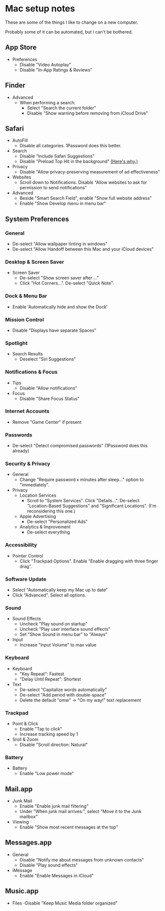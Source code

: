 # Mac setup notes

These are some of the things I like to change on a new computer.

Probably some of it can be automated, but I can't be bothered.

## App Store

- Preferences
  - Disable "Video Autoplay"
  - Disable "In-App Ratings & Reviews"

## Finder

- Advanced
  - When performing a search:
    - Select "Search the current folder"
    - Disable "Show warning before removing from iCloud Drive"

## Safari

- AutoFill
  - Disable all categories. 1Password does this better.
- Search
  - Disable "Include Safari Suggestions"
  - Disable "Preload Top Hit in the background" [(Here's why.)](https://lapcatsoftware.com/articles/preload-top-hit.html)
- Privacy
  - Disable "Allow privacy-preserving measurement of ad effectiveness"
- Websites
  - Scroll down to Notifications. Disable "Allow websites to ask for permission to send notifications"
- Advanced
  - Beside "Smart Search Field", enable "Show full website address"
  - Enable "Show Develop menu in menu bar"

## System Preferences

### General

- De-select "Allow wallpaper tinting in windows"
- De-select "Allow Handoff between this Mac and your iCloud devices"

### Desktop & Screen Saver

- Screen Saver
  - De-select "Show screen saver after ..."
  - Click "Hot Corners...". De-select "Quick Note".

### Dock & Menu Bar

- Enable 'Automatically hide and show the Dock'

### Mission Control

- Disable "Displays have separate Spaces"

### Spotlight

- Search Results
  - Deselect "Siri Suggestions"

### Notifications & Focus

- Tips
  - Disable "Allow notifications"
- Focus
  - Disable "Share Focus Status"

### Internet Accounts

- Remove "Game Center" if present

### Passwords

- De-select "Detect compromised passwords" (1Password does this already)

### Security & Privacy

- General
  - Change "Require password x minutes after sleep..." option to "immediately".
- Privacy
  - Location Services
    - Scroll to "System Services". Click "Details...". De-select "Location-Based Suggestions" and "Significant Locations". (I'm reconsidering this one.)
  - Apple Advertising
    - De-select "Personalized Ads"
  - Analytics & Improvement
    - De-select everything

### Accessibility

- Pointer Control
  - Click "Trackpad Options". Enable "Enable dragging with three finger drag".

### Software Update

- Select "Automatically keep my Mac up to date"
- Click "Advanced". Select all options.

### Sound

- Sound Effects
  - Uncheck "Play sound on startup"
  - Uncheck "Play user interface sound effects"
  - Set "Show Sound in menu bar" to "Always"
- Input
  - Increase "Input Volume" to max value

### Keyboard

- Keyboard
  - "Key Repeat": Fastest
  - "Delay Until Repeat": Shortest
- Text
  - De-select "Capitalize words automatically"
  - De-select "Add period with double-space"
  - Delete the default "omw" -> "On my way!" text replacement

### Trackpad

- Point & Click
  - Enable "Tap to click"
  - Increase tracking speed by 1
- Sroll & Zoom
  - Disable "Scroll direction: Natural"

### Battery

- Battery
  - Enable "Low power mode"

## Mail.app

- Junk Mail
  - Enable "Enable junk mail filtering"
  - Under "When junk mail arrives:", select "Move it to the Junk mailbox"
- Viewing
  - Enable "Show most recent messages at the top"

## Messages.app

- General
  - Disable "Notify me about messages from unknown contacts"
  - Disable "Play sound effects"
- iMessage
  - Enable "Enable Messages in iCloud"

## Music.app

- Files
  -Disable "Keep Music Media folder organized"
